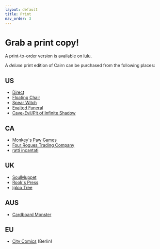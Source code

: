 ```yaml
---
layout: default
title: Print
nav_order: 3
---
```


# Grab a print copy!

A print-to-order version is available on [lulu](https://www.lulu.com/en/us/shop/yochai-gal-and-cosmic-orrery-and-jim-parkin/cairn/paperback/product-q7jgg7.html). 

A _deluxe_ print edition of Cairn can be purchased from the following places:

## US
- [Direct](https://gum.co/cairnrpg)
- [Floating Chair](https://floatingchair.club/collections/zines/products/cairn)
- [Spear Witch](https://spearwitch.com/collections/new-arrivals/products/cairn)
- [Exalted Funeral](https://www.exaltedfuneral.com/products/cairn)
- [Cave-Evil/Pit of Infinite Shadow](https://store.cave-evil.com/products/cairn)

## CA
- [Monkey's Paw Games](https://monkeyspawgames.com/collections/new-arrivals/products/cairn)
- [Four Rogues Trading Company](https://www.fourroguestrading.co/collections/new-arrivals/products/cairn)
- [ratti incantati](https://rattiincantati.com/products/cairn-pdf)

## UK
- [SoulMuppet](https://soulmuppet-store.co.uk/products/cairn)
- [Rook's Press](https://www.rookspress.com/products/cairn)
- [Igloo Tree](https://iglootree.com/cairn-283-p.asp)

## AUS
- [Cardboard Monster](https://cardboard.monster/products/cairn)​

## EU
- [City Comics](https://alltheproblemsinthisworld.com/shop/p/yochai-gal-cairn) (Berlin)
